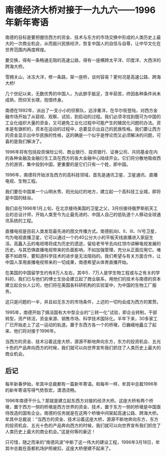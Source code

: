 # 南德经济大桥对接于一九九六——1996年新年寄语

南德的目标是要把握住西方的资金、技术与东方的市场交换中形成的人类历史上最大的一次商业机会，从而振兴民族经济，恢复中国人的自信与自尊，让中华文化在世界范围内再度辉煌。  
  
 要交换，得有一条畅通无阻的高速公路，得有一座横跨太平洋、印度洋、大西洋的跨海大桥。  
  
 雪拥关山，冰冻大洋，修一条路，架一座桥，谈何容易？更何况是高速公路、跨海大桥!  
  
 几个世纪以来，无数优秀的中国人，为此胼手胝足，含辛茹苦，终因各种条件尚未成熟，而仰天长啸，抱恨终身。  
  
 南德在1992年，派出了一支小小的侦察队，远涉重洋，在华尔街登陆，对西方金融市场开始了从窥视、观察、试验，到启动的过程。我们必须寻找到既可为中国的工业化组织大量的资金，又可避免工业化过程中可能产生的殖民化问题的办法。资本是有旗帜的，资本在运动的过程中，总要显示出自己的民族性格。我们要让西方的资金显示出中华民族的性格，这的确是一个似乎是悖论而又必须解决的问题，可喜的是我们解决了。  
  
 1996年将有包括投资保险公司、商业银行、投资银行、证券公司、共同基金在内的各种金融及金融衍生工具在西方的各大金融中心陆续开业。它们将分散地吸收西方的游资，集中投到中国，更重要的是它们只有一个姓，即中国。  
  
 1996年，南德将开始涉及西方的高科技领域，首先是通讯卫星、卫星通讯、直播电视、生物工程。  
  
 我们要在中国某一个山明水秀、阳光灿烂的地方，建立起一个高科技工业城，即将是中国的硅谷。  
  
 我们会在1996年1月上旬，在北京接待美国的卫星之父，3月份接待俄罗斯航天工业的总设计师，开始人类至今为止最先进的、中国人自己的低轨道个人移动全球通讯系统的工程。  
  
 直播电视是目前人类发现最先进的图文传播方式。南德航向Ⅰ、Ⅱ、Ⅲ、Ⅳ号卫星，均为电视直播卫星，它可以通过一个约40公分大小的平板天线直播进入家庭生活。高矗入云的电视塔将成为历史的遗迹，留给老爷爷去向红领巾讲解电视发展的历史。与其恐惧直播电视带来的负面影响，不如加强管理，充分从正面应用它。堵塞不如疏导，要知道科学技术的进步是无法阻挡的。我们希望与有关方面合作，让中国人享用直播电视带来的一切成果，南德希望从体育直播开始。  
  
 在美国的中国留学生约有8万人左右，其中5．7万人是学生物工程或与之有关的学科的，我们已与他们的博士生协会建立起了商业联系，用他们的技术与南德的资本建立起合伙人公司，他们将在美国各科研机构的实验室中，为中国的生物工厂服务。  
  
 这只是问题的一半，并且如无东方的市场条件，上述的一切均会成为西方的累赘。  
  
 1995年，南德开始了搞活国有大中型企业的“三转一化”试验，即企业转制，干部转型，资产转活，资金来源、销售市场、科学技术国际化。半年下来，30多家工厂已开始走上了这一运动的轨道。置于东西方各一个的桥墩，已巍峨地矗立了起来、他们将对接于1996年。  
  
 当西方的资金、技术沿着这座大桥，源源不断地奔向东方，东方的投资机会、五光十色的产品奔向西方的时候，我们就可以向世界宣布我们抓住了人类历史上最大的商业机会。  
  
 

## **后记**

每年新春伊始，牟其中总裁都有一篇新年寄语。和每年一样，牟其中总裁1996年的新年寄语写得气势恢宏，潇洒流畅。  
  
 1996年南德干什么？那就是建立起东西方对接的经济大桥。这座大桥有两个桥墩，置于西方一侧的桥墩是西方世界的资金、技术，置于东方一侧的桥墩是中国亟待改造的国有企业。南德的任务就是在这两个桥墩中间架起高速公路、跨海大桥。牟其中总裁说：“当西方的资金、技术沿着这座大桥，源源不断地奔向东方，东方的投资机会、五光十色的产品奔向西方的时候，我们就可以向世界宣布我们抓住了人类历史上最大的商业机会。”这是何等的豪迈！  
  
 只可惜，随之而来的“南德风波”中断了这一伟大的建设工程，1996年3月18日，牟其中总裁在首都机场护照被扣，这座大桥便建不起来了。  


